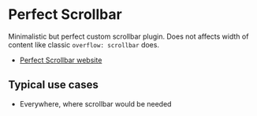 # Perfect Scrollbar

Minimalistic but perfect custom scrollbar plugin. Does not affects width of content like classic `overflow: scrollbar` does.

- [Perfect Scrollbar website](https://noraesae.github.io/perfect-scrollbar/)

## Typical use cases

- Everywhere, where scrollbar would be needed
